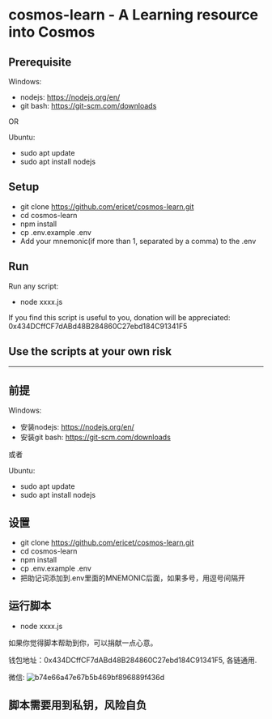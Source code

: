 # cosmos-learn - A Learning resource into Cosmos
## Prerequisite
Windows:
* nodejs: https://nodejs.org/en/
* git bash: https://git-scm.com/downloads

OR

Ubuntu:
* sudo apt update
* sudo apt install nodejs

## Setup
* git clone https://github.com/ericet/cosmos-learn.git
* cd cosmos-learn
* npm install
* cp .env.example .env
* Add your mnemonic(if more than 1, separated by a comma) to the .env


## Run
Run any script:
* node xxxx.js

If you find this script is useful to you, donation will be appreciated: 0x434DCffCF7dABd48B284860C27ebd184C91341F5

## Use the scripts at your own risk

---
## 前提
Windows:
* 安装nodejs: https://nodejs.org/en/
* 安装git bash: https://git-scm.com/downloads

或者

Ubuntu:
* sudo apt update
* sudo apt install nodejs

## 设置
* git clone https://github.com/ericet/cosmos-learn.git
* cd cosmos-learn
* npm install
* cp .env.example .env
* 把助记词添加到.env里面的MNEMONIC后面，如果多号，用逗号间隔开


## 运行脚本
* node xxxx.js

如果你觉得脚本帮助到你，可以捐献一点心意。

钱包地址：0x434DCffCF7dABd48B284860C27ebd184C91341F5, 各链通用. 

微信:
![b74e66a47e67b5b469bf896889f436d](https://user-images.githubusercontent.com/9066755/161464878-27fd65c0-ecc6-4e77-ae50-0cd166a07bac.jpg)

## 脚本需要用到私钥，风险自负
